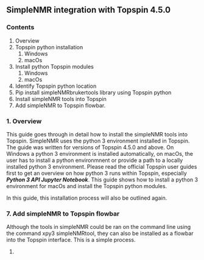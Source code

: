 ## SimpleNMR integration with Topspin 4.5.0

### Contents

1. Overview
2. Topspin python installation
   1. Windows
   2. macOs
3. Install python Topspin modules
   1. Windows
   2. macOs
4. Identify Topspin python location
5. Pip install simpleNMRbrukertools library using Topspin python
6. Install simpleNMR tools into Topspin
7. Add simpleNMR to Topspin flowbar.



### 1. Overview

This guide goes through in detail how to install the simpleNMR tools into Topspin. SimpleNMR uses the python 3 environment installed in Topspin.  The guide was written for versions of Topspin 4.5.0 and above. On Windows a python 3 environment is installed automatically, on macOs, the user has to install a python environmnent or provide a path to a locally installed python 3 environment. Please read the official Topspin user guides first to get an overview on how python 3 runs within Topspin, especially  ***Python 3 API Jupyter Notebook***. This guide shows how to install a python 3 environment for macOs and install the Topspin python modules.

In this guide, this installation process will also be outlined again.



### 7. Add simpleNMR to Topspin flowbar

Although the tools in simpleNMR could be ran on the command line using the command xpy3 simpleNMRtool, they can also be installed as a flowbar into the Topspin interface. This is a simple process.

1. 
